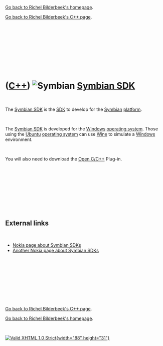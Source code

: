 [Go back to Richel Bilderbeek's homepage](index.htm).

[Go back to Richel Bilderbeek's C++ page](Cpp.htm).

 

 

 

 

 

([C++](Cpp.htm)) ![Symbian](PicSymbian.png) [Symbian SDK](CppSymbianSdk.htm)
============================================================================

 

The [Symbian SDK](CppSymbianSdk.htm) is the [SDK](CppSdk.htm) to develop
for the [Symbian](CppSymbian.htm) [platform](CppOs.htm).

 

The [Symbian SDK](CppSymbianSdk.htm) is developed for the
[Windows](CppWindows.htm) [operating system](CppOs.htm). Those using the
[Ubuntu](CppUbuntu.htm) [operating system](CppOs.htm) can use
[Wine](CppWine.htm) to simulate a [Windows](CppWindows.htm) environment.

 

You will also need to download the [Open C/C++](CppOpenCpp.htm) Plug-in.

 

 

 

 

 

External links
--------------

 

-   [Nokia page about Symbian SDKs](http://www.bit.ly/s60sdk)
-   [Another Nokia page about Symbian
    SDKs](http://www.forum.nokia.com/Library/Tools_and_downloads/Other/Symbian_SDKs)

 

 

 

 

 

[Go back to Richel Bilderbeek's C++ page](Cpp.htm).

[Go back to Richel Bilderbeek's homepage](index.htm).

 

[![Valid XHTML 1.0 Strict](valid-xhtml10.png){width="88"
height="31"}](http://validator.w3.org/check?uri=referer)
